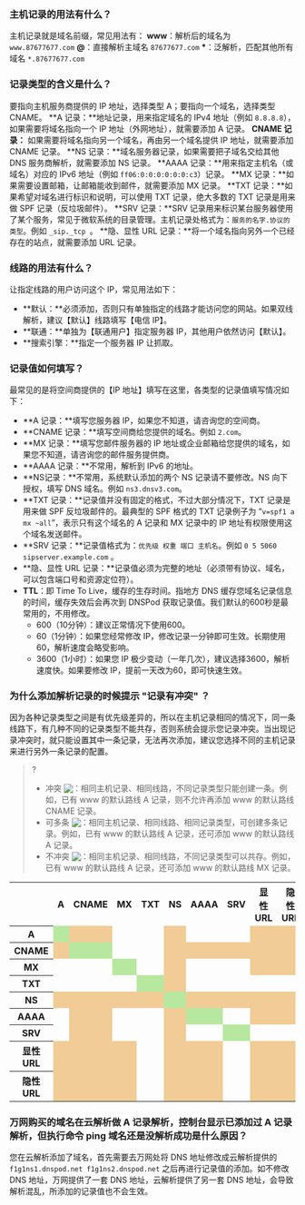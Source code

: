### 主机记录的用法有什么？
主机记录就是域名前缀，常见用法有：
 **www**：解析后的域名为 `www.87677677.com`
 **@**：直接解析主域名 `87677677.com`
<span style="font-weight:bold"><b>*</b></span>：泛解析，匹配其他所有域名 `*.87677677.com`

### 记录类型的含义是什么？
要指向主机服务商提供的 IP 地址，选择类型 A；要指向一个域名，选择类型 CNAME。
**A 记录：**地址记录，用来指定域名的 IPv4 地址（例如 `8.8.8.8`），如果需要将域名指向一个 IP 地址（外网地址），就需要添加 A 记录。
**CNAME 记录：** 如果需要将域名指向另一个域名，再由另一个域名提供 IP 地址，就需要添加 CNAME 记录。
**NS 记录：**域名服务器记录，如果需要把子域名交给其他 DNS 服务商解析，就需要添加 NS 记录。
**AAAA 记录：**用来指定主机名（或域名）对应的 IPv6 地址（例如 `ff06:0:0:0:0:0:0:c3`）记录。
**MX 记录：**如果需要设置邮箱，让邮箱能收到邮件，就需要添加 MX 记录。
**TXT 记录：**如果希望对域名进行标识和说明，可以使用 TXT 记录，绝大多数的 TXT 记录是用来做 SPF 记录（反垃圾邮件）。
**SRV 记录：**SRV 记录用来标识某台服务器使用了某个服务，常见于微软系统的目录管理。主机记录处格式为：`服务的名字.协议的类型`。例如  `_sip._tcp `。
**隐、显性 URL 记录：**将一个域名指向另外一个已经存在的站点，就需要添加 URL 记录。 

### 线路的用法有什么？
让指定线路的用户访问这个 IP，常见用法如下：
- **默认：**必须添加，否则只有单独指定的线路才能访问您的网站。如果双线解析，建议【默认】线路填写【电信 IP】。
- **联通：**单独为【联通用户】指定服务器 IP，其他用户依然访问【默认】。
- **搜索引擎：**指定一个服务器 IP 让抓取。

### 记录值如何填写？
最常见的是将空间商提供的【IP 地址】填写在这里，各类型的记录值填写情况如下：
- **A 记录：**填写您服务器 IP，如果您不知道，请咨询您的空间商。
- **CNAME 记录：**填写空间商给您提供的域名。例如 `2.com`。
- **MX 记录：**填写您邮件服务器的 IP 地址或企业邮箱给您提供的域名，如果您不知道，请咨询您的邮件服务提供商。
- **AAAA 记录：**不常用，解析到 IPv6 的地址。
- **NS记录：**不常用，系统默认添加的两个 NS 记录请不要修改。NS 向下授权，填写 DNS 域名。例如 `ns3.dnsv3.com`。
- **TXT 记录：**记录值并没有固定的格式，不过大部分情况下，TXT 记录是用来做 SPF 反垃圾邮件的。最典型的 SPF 格式的 TXT 记录例子为 “`v=spf1 a mx ~all`”，表示只有这个域名的 A 记录和 MX 记录中的 IP 地址有权限使用这个域名发送邮件。
- **SRV 记录：**记录值格式为：`优先级 权重 端口 主机名`。例如 `0 5 5060 sipserver.example.com` 。
- **隐、显性 URL 记录：**记录值必须为完整的地址（必须带有协议、域名，可以包含端口号和资源定位符）。
- **TTL**：即 Time To Live，缓存的生存时间。指地方 DNS 缓存您域名记录信息的时间，缓存失效后会再次到 DNSPod 获取记录值。我们默认的600秒是最常用的，不用修改。
    - 600（10分钟）：建议正常情况下使用600。
    - 60（1分钟）：如果您经常修改 IP，修改记录一分钟即可生效。长期使用60，解析速度会略受影响。  
    - 3600（1小时）：如果您 IP 极少变动（一年几次），建议选择3600，解析速度快。如果要修改 IP，提前一天改为60，即可快速生效。  


### 为什么添加解析记录的时候提示 "记录有冲突" ？  
因为各种记录类型之间是有优先级差异的，所以在主机记录相同的情况下，同一条线路下，有几种不同的记录类型不能共存，否则系统会提示您记录冲突。当出现记录冲突时，就只能设置其中一条记录，无法再次添加，建议您选择不同的主机记录来进行另外一条记录的配置。
>?
>- 冲突 <img src="https://main.qcloudimg.com/raw/a72190e9ed72aba4f16e852190f041ba.png" style="margin-bottom:-3px"></img>：相同主机记录、相同线路，不同记录类型只能创建一条。例如，已有 www 的默认路线 A 记录，则不允许再添加 www 的默认路线 CNAME 记录。
>- 可多条 <img src="https://main.qcloudimg.com/raw/fe300d0f85544c32d7ee51a72b6f0600.png" style="margin-bottom:-3px"></img>：相同主机记录、相同线路、相同记录类型，可创建多条记录。例如，已有 www 的默认路线 A 记录，还可添加 www 的默认路线 A 记录。
>- 不冲突 <img src="https://main.qcloudimg.com/raw/d58b39d61c41cef5fa1782c11dd2c9db.png" style="margin-bottom:-3px"></img>：相同主机记录、相同线路，不同记录类型可以共存。例如，已有 www 的默认路线 A 记录，还可添加 www 的默认路线 MX 记录。
<table>
<tr>
<th style="width:100px"></th>
<th  style="width:100px">A</th>
<th  style="width:100px">CNAME</th>
<th  style="width:100px">MX</th>
<th  style="width:100px">TXT</th>
<th  style="width:100px">NS</th>
<th  style="width:100px">AAAA</th>
<th  style="width:100px">SRV</th>
<th  style="width:100px">显性 URL</th>
<th  style="width:100px">隐性 URL</th>
</tr>
<tr>
<th>A</th>
<td bgcolor=#b8e8a0></td>
<td bgcolor=#f1cc96></td>
<td></td>
<td></td>
<td bgcolor=#f1cc96></td>
<td></td>
<td></td>
<td bgcolor=#f1cc96></td>
<td bgcolor=#f1cc96></td>
</tr>
<tr>
<th>CNAME</th>
<td bgcolor=#f1cc96></td>
<td bgcolor=#b8e8a0></td>
<td></td>
<td></td>
<td bgcolor=#f1cc96></td>
<td bgcolor=#f1cc96></td>
<td bgcolor=#f1cc96></td>
<td bgcolor=#f1cc96></td>
<td bgcolor=#f1cc96></td>
</tr>
<tr>
<th>MX</th>
<td></td>
<td></td>
<td bgcolor=#b8e8a0></td>
<td></td>
<td bgcolor=#f1cc96></td>
<td></td>
<td></td>
<td bgcolor=#f1cc96></td>
<td bgcolor=#f1cc96></td>
</tr>
<tr>
<th>TXT</th>
<td></td>
<td></td>
<td></td>
<td bgcolor=#b8e8a0></td>
<td bgcolor=#f1cc96></td>
<td></td>
<td></td>
<td></td>
<td></td>
</tr>
<tr>
<th>NS</th>
<td bgcolor=#f1cc96></td>
<td bgcolor=#f1cc96></td>
<td bgcolor=#f1cc96></td>
<td bgcolor=#f1cc96></td>
<td bgcolor=#b8e8a0></td>
<td bgcolor=#f1cc96></td>
<td bgcolor=#f1cc96></td>
<td bgcolor=#f1cc96></td>
<td bgcolor=#f1cc96></td>
</tr>
<tr>
<th>AAAA</th>
<td></td>
<td bgcolor=#f1cc96></td>
<td></td>
<td></td>
<td bgcolor=#f1cc96></td>
<td bgcolor=#b8e8a0></td>
<td></td>
<td bgcolor=#f1cc96></td>
<td bgcolor=#f1cc96></td>
</tr>
<tr>
<th>SRV</th>
<td></td>
<td bgcolor=#f1cc96></td>
<td></td>
<td></td>
<td bgcolor=#f1cc96></td>
<td></td>
<td bgcolor=#b8e8a0></td>
<td></td>
<td></td>
</tr>
<tr>
<th style="width:100px">显性 URL</th>
<td bgcolor=#f1cc96></td>
<td bgcolor=#f1cc96></td>
<td bgcolor=#f1cc96></td>
<td></td>
<td bgcolor=#f1cc96></td>
<td bgcolor=#f1cc96></td>
<td></td>
<td bgcolor=#f1cc96></td>
<td bgcolor=#f1cc96></td>
</tr>
<tr>
<th>隐性 URL</th>
<td bgcolor=#f1cc96></td>
<td bgcolor=#f1cc96></td>
<td bgcolor=#f1cc96></td>
<td></td>
<td bgcolor=#f1cc96></td>
<td bgcolor=#f1cc96></td>
<td></td>
<td bgcolor=#f1cc96></td>
<td bgcolor=#f1cc96></td>
</tr>
</table>

### 万网购买的域名在云解析做 A 记录解析，控制台显示已添加过 A 记录解析，但执行命令 ping 域名还是没解析成功是什么原因？
您在云解析添加了域名，首先需要去万网处将 DNS 地址修改成云解析提供的 `f1g1ns1.dnspod.net f1g1ns2.dnspod.net` 之后再进行记录值的添加。如不修改 DNS 地址，万网提供了一套 DNS 地址，云解析提供了另一套 DNS 地址，会导致解析混乱，所添加的记录值也不会生效。



